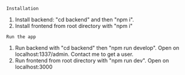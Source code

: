 `Installation`

1. Install backend: "cd backend" and then "npm i".
2. Install frontend from root directory with "npm i"

`Run the app`

1. Run backend with "cd backend" then "npm run develop". Open on localhost:1337/admin. Contact me to get a user.
2. Run frontend from root directory with "npm run dev". Open on localhost:3000
